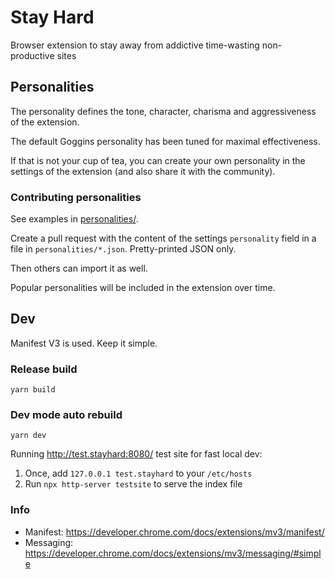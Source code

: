 # Stay Hard

Browser extension to stay away from addictive time-wasting non-productive sites

## Personalities

The personality defines the tone, character, charisma and aggressiveness of the extension.

The default Goggins personality has been tuned for maximal effectiveness.

If that is not your cup of tea, you can create your own personality in the settings of the extension (and also share it with the community).

### Contributing personalities

See examples in [personalities/](./personalities).

Create a pull request with the content of the settings `personality` field in a file in `personalities/*.json`. Pretty-printed JSON only.

Then others can import it as well.

Popular personalities will be included in the extension over time.

## Dev

Manifest V3 is used. Keep it simple.

### Release build
```
yarn build
```

### Dev mode auto rebuild
```
yarn dev
```

Running http://test.stayhard:8080/ test site for fast local dev:
1.  Once, add `127.0.0.1 test.stayhard` to your `/etc/hosts`
2.  Run `npx http-server testsite` to serve the index file

### Info

-  Manifest:  https://developer.chrome.com/docs/extensions/mv3/manifest/
-  Messaging: https://developer.chrome.com/docs/extensions/mv3/messaging/#simple